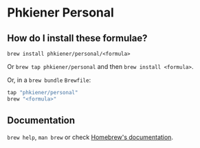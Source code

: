 # Phkiener Personal

## How do I install these formulae?

`brew install phkiener/personal/<formula>`

Or `brew tap phkiener/personal` and then `brew install <formula>`.

Or, in a `brew bundle` `Brewfile`:

```ruby
tap "phkiener/personal"
brew "<formula>"
```

## Documentation

`brew help`, `man brew` or check [Homebrew's documentation](https://docs.brew.sh).
